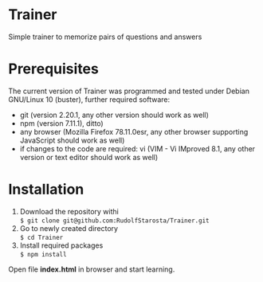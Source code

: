# Trainer
Simple trainer to memorize pairs of questions and answers

# Prerequisites

The current version of Trainer was programmed and tested under Debian GNU/Linux 10 (buster), further required software:

- git (version 2.20.1, any other version should work as well)
- npm (version 7.11.1), ditto)
- any browser (Mozilla Firefox 78.11.0esr, any other browser supporting JavaScript should work as well)
- if changes to the code are required: vi (VIM - Vi IMproved 8.1, any other version or text editor should work as well)

# Installation
1. Download the repository withi \
`$ git clone git@github.com:RudolfStarosta/Trainer.git`
2. Go to newly created directory \
`$ cd Trainer`
3. Install required packages \
`$ npm install`

Open file **index.html** in browser and start learning.
